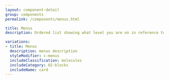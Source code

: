 ```yaml
---
layout: component-detail
group: components
permalink: /components/menus.html

title: Menus
description: Ordered list showing what level you are on in reference to the site

variations:
- title: Menus
  description: menus description
  styleModifier: c-menus
  includeClassification: molecules
  includeCategory: 02-blocks
  includeName: card
---
```

